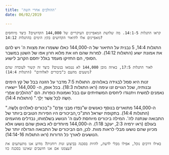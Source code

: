 ```yaml
---
title: 'ההולכים אחרי השה'
date: 06/02/2019

---
```


`קראו התגלות 14:1-5. מה שלושת המאפיינים העיקריים של 144,000 הקדושים? כיצד מיוחסים מאפיינים אלו לתיאור הקדושים בקץ הימים בהתגלות 14:12?`

התגלות 14:4, 5 נבנית על התיאור של ה-144,000 כאלו ששמרו את מצוות ה' ויש להם את אמונת ישוע (התגלות 14:12). למרות שהם חוו את מלוא חרון אפו של השטן במשבר הסופי, הם החזיקו מעמד בגלל יחסם הקרוב לישוע.

`לאור התגלות 17:5, באיזה מובן 144,000 לא נטמאו בנשים? כיצד זה קשור לעובדה שהם נושעים מהעם כ"ביכורים לאלוהים" (התגלות 14:4)? `

זנות היא סמל לבגידה באלוהים. התגלות 7:5 מדבר על הזונה בבל של קץ הימים ובנותיה, שכל הגויים זנו עימה (ראו התגלות 18:3). בכל אופן, ה- 144,000 יישארו נאמנים למשיח ויתנגדו ליחסים המשחיתים עם בבל ואמונות כופרות. הם "הַהוֹלְכִים אַחֲרֵי הַשֶֹה לְכָל אֲשֶׁר יֵלֵךְ." (התגלות 14:4).

ה-144,000 מתוארים בנוסף כאנשים ש"נִפְדּוּ מִבְּנֵי אָדָם" כ"בִּכּוּרִים לֵאלֹהִים וְלַשֶֹה." (התגלות 14:4). בתקופת ישראל התנ"כי,הביכורים היו הפירות הטובים ביותר של התבואה שנתנה לה'. המילה ביכורים מיוחסת לעם ה' הנושע בשלמותו, נבדלים מהעמים בעולם (ראו ירמיה 2:3, יעקב 1:18).  ה-144,000 מיוחדים לא באופן שהם נושעו אלא מכיוון שהם נושעו מבלי לראות מוות. לכן, הם הביכורים של התבואה הגדולה יותר של הנושעים לאורך כל הדורות (ראו התגלות 14:14-16).

`באילו דרכים נוכל, אפילו מבלי לדעת, להיות בסכנה בביצוע זנות רוחנית? מדוע אנו מתעתעים את עצמנו אם אנו חושבים שאיננו בסכנה כזו?`
